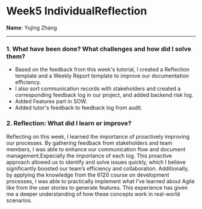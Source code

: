 # Week5 IndividualReflection 
**Name**:  Yujing Zhang


---

### 1. What have been done? What challenges and how did I solve them?
- Based on the feedback from this week's tutorial, I created a Reflection template and a Weekly Report template to improve our documentation efficiency.
- I also sort communication records with stakeholders and created a corresponding feedback log in our project, and added backend risk log.
- Added Features part in SOW.
- Added tutor's feedback to feedback log from audit.
### 2. Reflection: What did I learn or improve?
Reflecting on this week, I learned the importance of proactively improving our processes. By gathering feedback from stakeholders and team members, I was able to enhance our communication flow and document management.Especially the importance of each log. This proactive approach allowed us to identify and solve issues quickly, which I believe significantly boosted our team’s efficiency and collaboration. Additionally, by applying the knowledge from the 6120 course on development processes, I was able to practically implement what I’ve learned about Agile like from the user stories to generate features. This experience has given me a deeper understanding of how these concepts work in real-world scenarios.